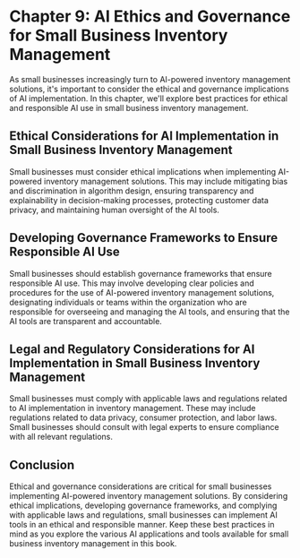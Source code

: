 Chapter 9: AI Ethics and Governance for Small Business Inventory Management
===========================================================================

As small businesses increasingly turn to AI-powered inventory management solutions, it's important to consider the ethical and governance implications of AI implementation. In this chapter, we'll explore best practices for ethical and responsible AI use in small business inventory management.

Ethical Considerations for AI Implementation in Small Business Inventory Management
-----------------------------------------------------------------------------------

Small businesses must consider ethical implications when implementing AI-powered inventory management solutions. This may include mitigating bias and discrimination in algorithm design, ensuring transparency and explainability in decision-making processes, protecting customer data privacy, and maintaining human oversight of the AI tools.

Developing Governance Frameworks to Ensure Responsible AI Use
-------------------------------------------------------------

Small businesses should establish governance frameworks that ensure responsible AI use. This may involve developing clear policies and procedures for the use of AI-powered inventory management solutions, designating individuals or teams within the organization who are responsible for overseeing and managing the AI tools, and ensuring that the AI tools are transparent and accountable.

Legal and Regulatory Considerations for AI Implementation in Small Business Inventory Management
------------------------------------------------------------------------------------------------

Small businesses must comply with applicable laws and regulations related to AI implementation in inventory management. These may include regulations related to data privacy, consumer protection, and labor laws. Small businesses should consult with legal experts to ensure compliance with all relevant regulations.

Conclusion
----------

Ethical and governance considerations are critical for small businesses implementing AI-powered inventory management solutions. By considering ethical implications, developing governance frameworks, and complying with applicable laws and regulations, small businesses can implement AI tools in an ethical and responsible manner. Keep these best practices in mind as you explore the various AI applications and tools available for small business inventory management in this book.
